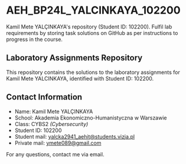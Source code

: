 # AEH_BP24L_YALCINKAYA_102200

Kamil Mete YALÇINKAYA's repository (Student ID: 102200). Fulfil lab requirements by storing task solutions on GitHub as per instructions to progress in the course.

## Laboratory Assignments Repository

This repository contains the solutions to the laboratory assignments for Kamil Mete YALCINKAYA, identified with Student ID: 102200.

## Contact Information

- Name: Kamil Mete YALÇINKAYA
- School: Akademia Ekonomiczno-Humanistyczna w Warszawie
- Class: CYBS2 _(Cybersecurity)_
- Student ID: 102200
- Student mail: yalcka2941_aehit@students.vizja.pl
- Private mail: ymete089@gmail.com

For any questions, contact me via email.
